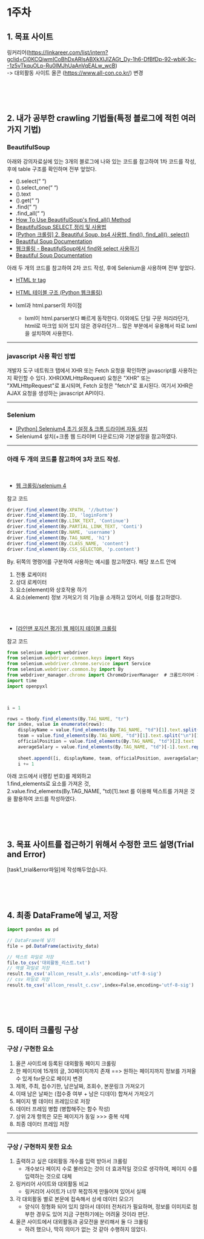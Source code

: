 # 1주차

## 1. 목표 사이트
링커리어(https://linkareer.com/list/intern?gclid=Cj0KCQjwmICoBhDxARIsABXkXlJlZAGt_Dy-1h6-DfBfDp-92-wbiK-3c--1z5vTkquOLp-Ru0IMJhUaAnVqEALw_wcB)
<br>
-> 대외활동 사이트 올콘 (https://www.all-con.co.kr/)
변경

<br>
<br>
<br>

## 2. 내가 공부한 crawling 기법들(특정 블로그에 적힌 여러가지 기법)
### BeautifulSoup
아래와 강의자료실에 있는 3개의 블로그에 나와 있는 코드를 참고하여 1차 코드를 작성, 후에 table 구조를 확인하며 전부 엎었다.
- ().select(“ “)
- ().select_one(“ “)
- ().text
- ().get(“ “)
- .find(“ “)
- .find_all(“ “)
- [How To Use BeautifulSoup's find_all() Method](https://scrapeops.io/python-web-scraping-playbook/python-beautifulsoup-findall/)
- [BeautifulSoup SELECT 정리 및 사용법](https://pythonblog.co.kr/coding/11/)
- [[Python 크롤링] 2. Beautiful Soup, bs4 사용법, find(), find_all(), select()](https://parkjh7764.tistory.com/139)
- [Beautiful Soup Documentation](https://www.crummy.com/software/BeautifulSoup/bs4/doc/)
- [웹크롤링 - BeautifulSoup에서 find와 select 사용하기](https://velog.io/@jisu0807/%EC%9B%B9%ED%81%AC%EB%A1%A4%EB%A7%81-BeautifulSoup%EC%97%90%EC%84%9C-find%EC%99%80-select-%EC%82%AC%EC%9A%A9%ED%95%98%EA%B8%B0#:~:text=select()%EC%99%80%20select_one()%EC%9D%98%20%EC%B0%A8%EC%9D%B4,-select()%EC%99%80&text=%ED%95%9C%20%EA%B0%80%EC%A7%80%20%EB%8D%94%20%EB%8D%A7%EB%B6%99%EC%9D%B4%EC%9E%90%EB%A9%B4,%EB%B2%88%EC%A7%B8%20%EA%B2%B0%EA%B3%BC%EB%A7%8C%20%EB%B0%98%ED%99%98%ED%95%A9%EB%8B%88%EB%8B%A4)
- [Beautiful Soup Documentation](https://www.crummy.com/software/BeautifulSoup/bs4/doc/)

아래 두 개의 코드를 참고하여 2차 코드 작성, 후에 Selenium을 사용하며 전부 엎었다.
- [HTML tr tag](https://www.w3schools.com/tags/tag_tr.asp)
- [HTML 테이블 구조 (Python 웹크롤링)](https://greendreamtrre.tistory.com/194)

- lxml과 html.parser의 차이점
  - lxml이 html.parser보다 빠르게 동작한다. 이외에도 단일 구문 처리라던가, html로 마크업 되어 있지 않은 경우라던가... 많은 부분에서 유용해서 따로 lxml을 설치하여 사용한다.

***

### javascript 사용 확인 방법
개발자 도구 네트워크 탭에서 XHR 또는 Fetch 요청을 확인하면 javascript를 사용하는지 확인할 수 있다.
XHR(XMLHttpRequest) 요청은 "XHR" 또는 "XMLHttpRequest"로 표시되며, Fetch 요청은 "fetch"로 표시된다.
여기서 XHR은 AJAX 요청을 생성하는 javascript API이다.

***

### Selenium
- [[Python] Selenium4 초기 설정 & 크롬 드라이버 자동 설치](https://velog.io/@hyosss/PYTHON-Selenium4-%EB%93%9C%EB%9D%BC%EC%9D%B4%EB%B2%84-%EC%84%A4%EC%A0%95)
- Selenium4 설치(+크롬 웹 드라이버 다운로드)와 기본설정을 참고하였다.

***

### 아래 두 개의 코드를 참고하여 3차 코드 작성.
<br>

- [웹 크롤링/selenium 4](https://wikidocs.net/177133)


참고 코드
``` javascript
driver.find_element(By.XPATH, '//button')
driver.find_element(By.ID, 'loginForm')
driver.find_element(By.LINK_TEXT, 'Continue')
driver.find_element(By.PARTIAL_LINK_TEXT, 'Conti')
driver.find_element(By.NAME, 'username')
driver.find_element(By.TAG_NAME, 'h1')
driver.find_element(By.CLASS_NAME, 'content')
driver.find_element(By.CSS_SELECTOR, 'p.content')
```
By. 뒤쪽의 명령어를 구분하여 사용하는 예시를 참고하였다.
해당 포스트 안에 
1. 전통 로케이터
2. 상대 로케이터
3. 요소(element)와 상호작용 하기
4. 요소(element) 정보 가져오기
의 기능을 소개하고 있어서, 이를 참고하였다.
<br>
<br>

- [[라인맨 포지션 평가] 웹 페이지 테이블 크롤링](https://velog.io/@eunsuh/%EB%9D%BC%EC%9D%B8%EB%A7%A8-%ED%8F%AC%EC%A7%80%EC%85%98-%ED%8F%89%EA%B0%80-%EC%9B%B9-%ED%8E%98%EC%9D%B4%EC%A7%80-%ED%85%8C%EC%9D%B4%EB%B8%94-%ED%81%AC%EB%A1%A4%EB%A7%81)


참고 코드
``` javascript
from selenium import webdriver
from selenium.webdriver.common.keys import Keys
from selenium.webdriver.chrome.service import Service
from selenium.webdriver.common.by import By
from webdriver_manager.chrome import ChromeDriverManager  # 크롬드라이버 자동업데이트
import time
import openpyxl



i = 1

rows = tbody.find_elements(By.TAG_NAME, "tr")
for index, value in enumerate(rows):
    displayName = value.find_elements(By.TAG_NAME, "td")[1].text.split("\n")[0]
    team = value.find_elements(By.TAG_NAME, "td")[1].text.split("\n")[1]
    officialPosition = value.find_elements(By.TAG_NAME, "td")[2].text
    averageSalary = value.find_elements(By.TAG_NAME, "td")[-1].text.replace("$","").replace(",","")
    
    sheet.append([i, displayName, team, officialPosition, averageSalary])
    i += 1
```
아래 코드에서 i(랭킹 번호)를 제외하고 
<br>
1.find_elements로 요소를 가져온 것, 
<br>
2.value.find_elements(By.TAG_NAME, "td)[1].text 를 이용해 텍스트를 가져온 것
<br>
을 활용하여 코드를 작성하였다.

<br>
<br>
<br>

## 3. 목표 사이트를 접근하기 위해서 수정한 코드 설명(Trial and Error)

[task1_trial&error파일]에 작성해두었습니다.


<br>
<br>
<br>

## 4. 최종 DataFrame에 넣고, 저장
``` javascript
import pandas as pd

// DataFrame에 넣기
file = pd.DataFrame(activity_data)

// 텍스트 파일로 저장
file.to_csv('대외활동_리스트.txt')
// 엑셀 파일로 저장
result.to_csv('allcon_result_x.xls',encoding='utf-8-sig') 
// csv 파일로 저장
result.to_csv('allcon_result_c.csv',index=False,encoding='utf-8-sig') 
```

<br>
<br>
<br>

## 5. 데이터 크롤링 구상
### 구상 / 구현한 요소
1. 올콘 사이트에 등록된 대외활동 페이지 크롤링
2. 한 페이지에 15개의 글, 30페이지까지 존재 ==> 원하는 페이지까지 정보를 가져올 수 있게 for문으로 페이지 변경
3. 제목, 주최, 접수기한, 남은날짜, 조회수, 본문링크 가져오기
4. 이때 남은 날짜는 (접수중 여부 + 남은 디데이) 합쳐서 가져오기
5. 페이지 별 데이터 프레임으로 저장
6. 데이터 프레임 병합 (병합해주는 함수 작성)
7. 상위 2개 항목은 모든 페이지가 동일 >>> 중복 삭제
8. 최종 데이터 프레임 저장

***

### 구상 / 구현하지 못한 요소
1. 출력하고 싶은 대외활동 개수를 입력 받아서 크롤링
    - 개수보다 페이지 수로 불러오는 것이 더 효과적일 것으로 생각하여, 페이지 수를 입력하는 것으로 대체
2. 링커리어 사이트와 대외활동 비교
    - 링커리어 사이트가 너무 복잡하게 만들어져 있어서 실패
3. 각 대외활동 별로 본문에 접속해서 상세 데이터 모으기
    - 양식이 정형화 되어 있지 않아서 데이터 전처리가 필요하며, 정보를 이미지로 첨부한 경우도 있어 지금 구현하기에는 어려울 것이라 판단.
4. 올콘 사이트에서 대외활동과 공모전을 분리해서 둘 다 크롤링
    - 하려 했으나, 딱히 의미가 없는 것 같아 수행하지 않았다.